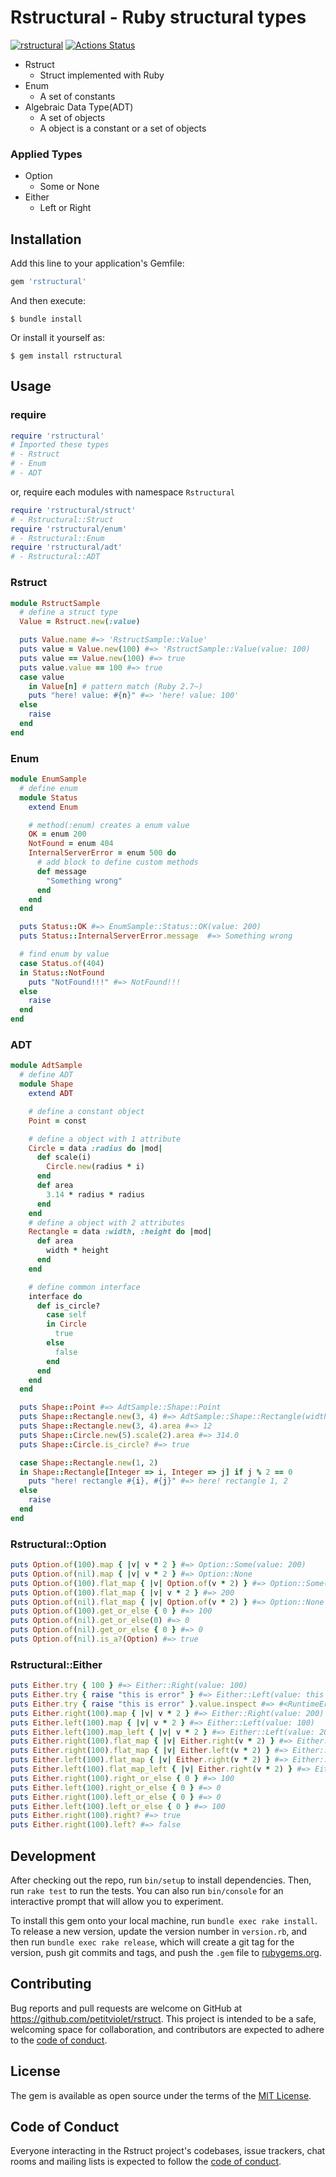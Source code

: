 # Rstructural - Ruby structural types

[![rstructural](https://badge.fury.io/rb/rstructural.svg)](https://badge.fury.io/rb/rstructural)
[![Actions Status](https://github.com/petitviolet/rstructural/workflows/test/badge.svg)](https://github.com/petitviolet/rstructural/actions)

- Rstruct 
    - Struct implemented with Ruby
- Enum
    - A set of constants
- Algebraic Data Type(ADT)
    - A set of objects
    - A object is a constant or a set of objects

### Applied Types

- Option
    - Some or None
- Either
    - Left or Right

## Installation

Add this line to your application's Gemfile:

```ruby
gem 'rstructural'
```

And then execute:

    $ bundle install

Or install it yourself as:

    $ gem install rstructural

## Usage

### require

```ruby
require 'rstructural'
# Imported these types
# - Rstruct 
# - Enum 
# - ADT
```

or, require each modules with namespace `Rstructural`

```ruby
require 'rstructural/struct'
# - Rstructural::Struct 
require 'rstructural/enum'
# - Rstructural::Enum 
require 'rstructural/adt'
# - Rstructural::ADT
```

### Rstruct

```ruby
module RstructSample
  # define a struct type
  Value = Rstruct.new(:value)

  puts Value.name #=> 'RstructSample::Value'
  puts value = Value.new(100) #=> 'RstructSample::Value(value: 100)
  puts value == Value.new(100) #=> true
  puts value.value == 100 #=> true
  case value
    in Value[n] # pattern match (Ruby 2.7~)
    puts "here! value: #{n}" #=> 'here! value: 100'
  else
    raise
  end
end
```

### Enum

```ruby
module EnumSample
  # define enum
  module Status
    extend Enum

    # method(:enum) creates a enum value
    OK = enum 200
    NotFound = enum 404
    InternalServerError = enum 500 do
      # add block to define custom methods
      def message
        "Something wrong"
      end
    end
  end

  puts Status::OK #=> EnumSample::Status::OK(value: 200)
  puts Status::InternalServerError.message  #=> Something wrong

  # find enum by value
  case Status.of(404)
  in Status::NotFound
    puts "NotFound!!!" #=> NotFound!!!
  else
    raise
  end
end
```

### ADT

```ruby
module AdtSample
  # define ADT
  module Shape
    extend ADT

    # define a constant object
    Point = const

    # define a object with 1 attribute
    Circle = data :radius do |mod|
      def scale(i)
        Circle.new(radius * i)
      end
      def area
        3.14 * radius * radius
      end
    end
    # define a object with 2 attributes
    Rectangle = data :width, :height do |mod|
      def area
        width * height
      end
    end

    # define common interface
    interface do 
      def is_circle?
        case self
        in Circle 
          true 
        else
          false
        end
      end
    end
  end

  puts Shape::Point #=> AdtSample::Shape::Point
  puts Shape::Rectangle.new(3, 4) #=> AdtSample::Shape::Rectangle(width: 3, height: 4)
  puts Shape::Rectangle.new(3, 4).area #=> 12
  puts Shape::Circle.new(5).scale(2).area #=> 314.0
  puts Shape::Circle.is_circle? #=> true

  case Shape::Rectangle.new(1, 2)
  in Shape::Rectangle[Integer => i, Integer => j] if j % 2 == 0
    puts "here! rectangle #{i}, #{j}" #=> here! rectangle 1, 2
  else
    raise
  end
end
```

### Rstructural::Option

```ruby
puts Option.of(100).map { |v| v * 2 } #=> Option::Some(value: 200)
puts Option.of(nil).map { |v| v * 2 } #=> Option::None
puts Option.of(100).flat_map { |v| Option.of(v * 2) } #=> Option::Some(value: 200)
puts Option.of(100).flat_map { |v| v * 2 } #=> 200
puts Option.of(nil).flat_map { |v| Option.of(v * 2) } #=> Option::None
puts Option.of(100).get_or_else { 0 } #=> 100
puts Option.of(nil).get_or_else(0) #=> 0
puts Option.of(nil).get_or_else { 0 } #=> 0
puts Option.of(nil).is_a?(Option) #=> true
```

### Rstructural::Either

```ruby
puts Either.try { 100 } #=> Either::Right(value: 100)
puts Either.try { raise "this is error" } #=> Either::Left(value: this is error)
puts Either.try { raise "this is error" }.value.inspect #=> #<RuntimeError: this is error>
puts Either.right(100).map { |v| v * 2 } #=> Either::Right(value: 200)
puts Either.left(100).map { |v| v * 2 } #=> Either::Left(value: 100)
puts Either.left(100).map_left { |v| v * 2 } #=> Either::Left(value: 200)
puts Either.right(100).flat_map { |v| Either.right(v * 2) } #=> Either::Right(value: 200)
puts Either.right(100).flat_map { |v| Either.left(v * 2) } #=> Either::Left(value: 200)
puts Either.left(100).flat_map { |v| Either.right(v * 2) } #=> Either::Left(value: 100)
puts Either.left(100).flat_map_left { |v| Either.right(v * 2) } #=> Either::Right(value: 200)
puts Either.right(100).right_or_else { 0 } #=> 100
puts Either.left(100).right_or_else { 0 } #=> 0
puts Either.right(100).left_or_else { 0 } #=> 0
puts Either.left(100).left_or_else { 0 } #=> 100
puts Either.right(100).right? #=> true
puts Either.right(100).left? #=> false
```

## Development

After checking out the repo, run `bin/setup` to install dependencies. Then, run `rake test` to run the tests. You can also run `bin/console` for an interactive prompt that will allow you to experiment.

To install this gem onto your local machine, run `bundle exec rake install`. To release a new version, update the version number in `version.rb`, and then run `bundle exec rake release`, which will create a git tag for the version, push git commits and tags, and push the `.gem` file to [rubygems.org](https://rubygems.org).

## Contributing

Bug reports and pull requests are welcome on GitHub at https://github.com/petitviolet/rstruct. This project is intended to be a safe, welcoming space for collaboration, and contributors are expected to adhere to the [code of conduct](https://github.com/petitviolet/rstruct/blob/master/CODE_OF_CONDUCT.md).


## License

The gem is available as open source under the terms of the [MIT License](https://petitviolet.mit-license.org/).

## Code of Conduct

Everyone interacting in the Rstruct project's codebases, issue trackers, chat rooms and mailing lists is expected to follow the [code of conduct](https://github.com/petitviolet/rstruct/blob/master/CODE_OF_CONDUCT.md).
